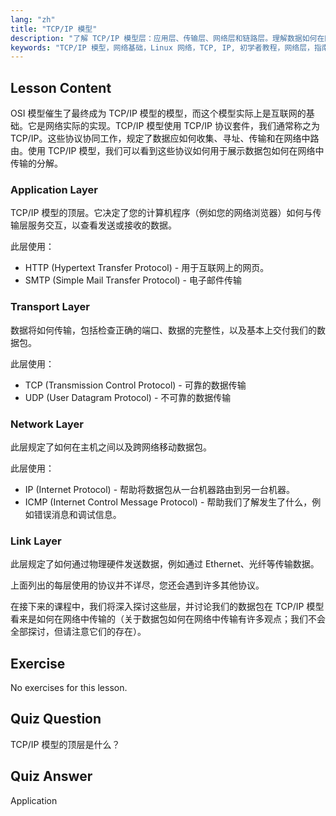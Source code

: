 ```yaml
---
lang: "zh"
title: "TCP/IP 模型"
description: "了解 TCP/IP 模型层：应用层、传输层、网络层和链路层。理解数据如何在网络中传输。开始您的 Linux 网络之旅！"
keywords: "TCP/IP 模型，网络基础，Linux 网络，TCP, IP, 初学者教程，网络层，指南"
---
```


## Lesson Content

OSI 模型催生了最终成为 TCP/IP 模型的模型，而这个模型实际上是互联网的基础。它是网络实际的实现。TCP/IP 模型使用 TCP/IP 协议套件，我们通常称之为 TCP/IP。这些协议协同工作，规定了数据应如何收集、寻址、传输和在网络中路由。使用 TCP/IP 模型，我们可以看到这些协议如何用于展示数据包如何在网络中传输的分解。

### Application Layer

TCP/IP 模型的顶层。它决定了您的计算机程序（例如您的网络浏览器）如何与传输层服务交互，以查看发送或接收的数据。

此层使用：

- HTTP (Hypertext Transfer Protocol) - 用于互联网上的网页。
- SMTP (Simple Mail Transfer Protocol) - 电子邮件传输

### Transport Layer

数据将如何传输，包括检查正确的端口、数据的完整性，以及基本上交付我们的数据包。

此层使用：

- TCP (Transmission Control Protocol) - 可靠的数据传输
- UDP (User Datagram Protocol) - 不可靠的数据传输

### Network Layer

此层规定了如何在主机之间以及跨网络移动数据包。

此层使用：

- IP (Internet Protocol) - 帮助将数据包从一台机器路由到另一台机器。
- ICMP (Internet Control Message Protocol) - 帮助我们了解发生了什么，例如错误消息和调试信息。

### Link Layer

此层规定了如何通过物理硬件发送数据，例如通过 Ethernet、光纤等传输数据。

上面列出的每层使用的协议并不详尽，您还会遇到许多其他协议。

在接下来的课程中，我们将深入探讨这些层，并讨论我们的数据包在 TCP/IP 模型看来是如何在网络中传输的（关于数据包如何在网络中传输有许多观点；我们不会全部探讨，但请注意它们的存在）。

## Exercise

No exercises for this lesson.

## Quiz Question

TCP/IP 模型的顶层是什么？

## Quiz Answer

Application
